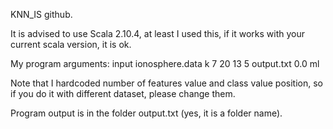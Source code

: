 KNN_IS github.

It is advised to use Scala 2.10.4, at least I used this, if it works with your current scala version, it is ok.

My program arguments: input ionosphere.data k 7 20 13 5 output.txt 0.0 ml

Note that I hardcoded number of features value and class value position, so if you do it with different dataset, please change them.

Program output is in the folder output.txt (yes, it is a folder name).
